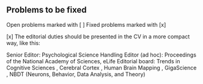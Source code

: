 ## Problems to be fixed

Open problems marked with [ ]
Fixed problems marked with [x]


[x] The editorial duties should be presented in the CV in a more compact way, like this:

Senior Editor: Psychological Science
Handling Editor (ad hoc): Proceedings of the National Academy of Sciences, eLife
Editorial board: Trends in Cognitive Sciences , Cerebral Cortex , Human Brain Mapping , GigaScience , NBDT (Neurons, Behavior,
Data Analysis, and Theory)

